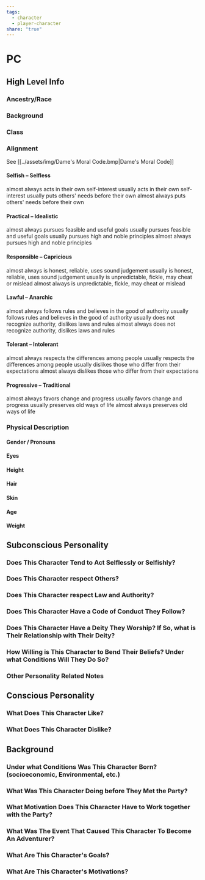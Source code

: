 ```yaml
---
tags:
  - character
  - player-character
share: "true"
---
```


# PC
## High Level Info
### Ancestry/Race

### Background

### Class

### Alignment
See [[../assets/img/Dame's Moral Code.bmp|Dame's Moral Code]]
#### Selfish – Selfless
almost always acts in their own self-interest
usually acts in their own self-interest
usually puts others' needs before their own
almost always puts others' needs before their own
#### Practical – Idealistic
almost always pursues feasible and useful goals
usually pursues feasible and useful goals
usually pursues high and noble principles
almost always pursues high and noble principles
#### Responsible – Capricious
almost always is honest, reliable, uses sound judgement
usually is honest, reliable, uses sound judgement
usually is unpredictable, fickle, may cheat or mislead
almost always is unpredictable, fickle, may cheat or mislead
#### Lawful – Anarchic
almost always follows rules and believes in the good of authority
usually follows rules and believes in the good of authority
usually does not recognize authority, dislikes laws and rules
almost always does not recognize authority, dislikes laws and rules
#### Tolerant – Intolerant
almost always respects the differences among people
usually respects the differences among people
usually dislikes those who differ from their expectations
almost always dislikes those who differ from their expectations
#### Progressive – Traditional
almost always favors change and progress
usually favors change and progress
usually preserves old ways of life
almost always preserves old ways of life
### Physical Description
#### Gender / Pronouns

#### Eyes

#### Height

#### Hair

#### Skin

#### Age

#### Weight

## Subconscious Personality
### Does This Character Tend to Act Selflessly or Selfishly?

### Does This Character respect Others?

### Does This Character respect Law and Authority?

### Does This Character Have a Code of Conduct They Follow?

### Does This Character Have a Deity They Worship? If So, what is Their Relationship with Their Deity?

### How Willing is This Character to Bend Their Beliefs? Under what Conditions Will They Do So?

### Other Personality Related Notes

## Conscious Personality
### What Does This Character Like?

### What Does This Character Dislike?

## Background
### Under what Conditions Was This Character Born? (socioeconomic, Environmental, etc.)

### What Was This Character Doing before They Met the Party?

### What Motivation Does This Character Have to Work together with the Party?

### What Was The Event That Caused This Character To Become An Adventurer?

### What Are This Character's Goals?

### What Are This Character's Motivations?
